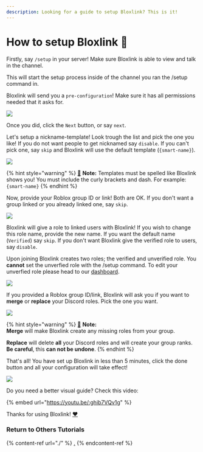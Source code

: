 ```yaml
---
description: Looking for a guide to setup Bloxlink? This is it!
---
```


# How to setup Bloxlink 🔨

Firstly, say `/setup` in your server! Make sure Bloxlink is able to view and talk in the channel.

This will start the setup process inside of the channel you ran the /setup command in.

Bloxlink will send you a `pre-configuration`! Make sure it has all permissions needed that it asks for.

![](https://dark.hates-this.place/f/T5ctXz.png)

Once you did, click the `Next` button, or say `next`.

Let's setup a nickname-template! Look trough the list and pick the one you like! If you do not want people to get nicknamed say `disable`. If you can't pick one, say `skip` and Bloxlink will use the default template (`{smart-name}`).

![](https://dark.hates-this.place/f/tYjTGt.png)

{% hint style="warning" %}
[🧠](https://emojipedia.org/brain/) **Note:** Templates must be spelled like Bloxlink shows you! You must include the curly brackets and dash. For example: `{smart-name}`
{% endhint %}

Now, provide your Roblox group ID or link! Both are OK. If you don't want a group linked or you already linked one, say `skip`.

![](https://dark.hates-this.place/f/5oO4U1.png)

Bloxlink will give a role to linked users with Bloxlink! If you wish to change this role name, provide the new name. If you want the default name (`Verified`) say `skip`. If you don't want Bloxlink give the verified role to users, say `disable`.

Upon joining Bloxlink creates two roles; the verified and unverified role. You **cannot** set the unverfied role with the /setup command. To edit your unverfied role please head to our [dashboard](https://blox.link/dashboard).

![](https://dark.hates-this.place/f/jJyAc8.png)

If you provided a Roblox group ID/link, Bloxlink will ask you if you want to **merge** or **replace** your Discord roles. Pick the one you want.

![](https://dark.hates-this.place/f/dXIojU.png)

{% hint style="warning" %}
[🧠](https://emojipedia.org/brain/) **Note:**\
**Merge** will make Bloxlink create any missing roles from your group.

**Replace** will delete **all** your Discord roles and will create your group ranks. **Be careful**, this **can not be undone**.
{% endhint %}

That's all! You have set up Bloxlink in less than 5 minutes, click the done button and all your configuration will take effect!

![](https://dark.hates-this.place/f/zGrE4H.png)

Do you need a better visual guide? Check this video:

{% embed url="https://youtu.be/:ghib7VQv1g" %}

Thanks for using Bloxlink! [❤️](https://emojipedia.org/red-heart/)

### Return to Others Tutorials

{% content-ref url="./" %}
[.](./)
{% endcontent-ref %}
